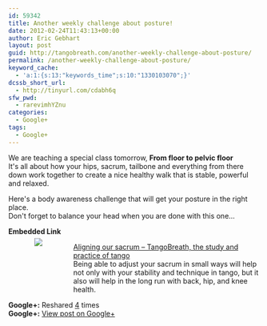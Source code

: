 ```yaml
---
id: 59342
title: Another weekly challenge about posture!
date: 2012-02-24T11:43:13+00:00
author: Eric Gebhart
layout: post
guid: http://tangobreath.com/another-weekly-challenge-about-posture/
permalink: /another-weekly-challenge-about-posture/
keyword_cache:
  - 'a:1:{s:13:"keywords_time";s:10:"1330103070";}'
dcssb_short_url:
  - http://tinyurl.com/cdabh6q
sfw_pwd:
  - rarevimhYZnu
categories:
  - Google+
tags:
  - Google+
---
```

We are teaching a special class tomorrow, **From floor to pelvic floor**  
It's all about how your hips, sacrum, tailbone and everything from there down work together to create a nice healthy walk that is stable, powerful and relaxed. 

Here's a body awareness challenge that will get your posture in the right place.  
Don't forget to balance your head when you are done with this one&#8230;

<p style='clear:both;'>
  <p style='margin-bottom:5px;'>
    <strong>Embedded Link</strong>
  </p>
  
  <div style='height:120px;width:120px;overflow:hidden;float:left;margin-top:0px;padding-top:0px;margin-right:10px;vertical-align:top;text-align:center;clear:both;'>
    <img style='max-width:none;' src='https://images0-focus-opensocial.googleusercontent.com/gadgets/proxy?container=focus&#038;gadget=a&#038;resize_h=100&#038;url=http%3A%2F%2Ftangobreath.com%2Fwp-content%2Fuploads%2F2012%2F02%2Fpelvislateral-150x150.jpg' border='0' />
  </div>
  
  <p>
    <a href='http://tangobreath.com/aligning-our-sacrum/'>Aligning our sacrum &#8211; TangoBreath, the study and practice of tango</a><br /> Being able to adjust your sacrum in small ways will help not only with your stability and technique in tango, but it also will help in the long run with back, hip, and knee health.
  </p>
  
  <p style='clear:both;'>
    <strong>Google+:</strong> Reshared <a href='https://plus.google.com/113145648275577627533/posts/Y41MRnEFXpt' target='_new'>4</a> times<br /> <strong>Google+:</strong> <a href='https://plus.google.com/113145648275577627533/posts/Y41MRnEFXpt' target='_new'>View post on Google+</a>
  </p>